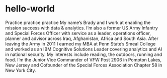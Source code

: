 # hello-world
Practice practice practice
My name’s Brady and I work at enabling the mission success with data & analytics. I’m also a former US Army Infantry and Special Forces Officer with service as a leader, operations officer, planner and advisor across Iraq, Afghanistan, Africa and South Asia. After leaving the Army in 2011 I earned my MBA at Penn State’s Smeal College and worked as an IBM Cognitive Solutions Leader covering analytics and AI in national security. My interests include reading, the outdoors, running and food. I’m the Junior Vice Commander of VFW Post 2906 in Pompton Lakes, New Jersey and Cofounder of the Special Forces Association Chapter 58 in New York City.
